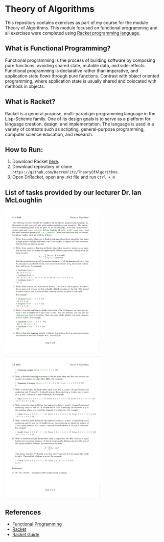 # Theory of Algorithms
This repository contains exercises as part of my course for the module Theory of Algorithms. This module focused on functional programming and all exercises were completed using [Racket programming language](https://racket-lang.org/).   

## What is Functional Programming?
Functional programming is the process of building software by composing pure functions, avoiding shared state, mutable data, and side-effects. Functional programming is declarative rather than imperative, and application state flows through pure functions. Contrast with object oriented programming, where application state is usually shared and colocated with methods in objects.

## What is Racket?
Racket is a general purpose, multi-paradigm programming language in the Lisp-Scheme family. One of its design goals is to serve as a platform for language creation, design, and implementation. The language is used in a variety of contexts such as scripting, general-purpose programming, computer science education, and research.

## How to Run:
1. Download Racket [here](http://racket-lang.org/download/).
2. Download repository or clone `https://github.com/DarrenFitz/TheoryOfAlgorithms`.
3. Open DrRacket, open any .rkt file and run `Ctrl + R`

## List of tasks provided by our lecturer Dr. Ian McLoughlin
<p><img src="https://github.com/DarrenFitz/TheoryOfAlgorithms/blob/master/Resources/problems1.PNG" width="307" height="463"></p>
<p><img src="https://github.com/DarrenFitz/TheoryOfAlgorithms/blob/master/Resources/problems2.PNG" width="310" height="464"></p>

## References
* [Functional Programming](https://medium.com/javascript-scene/master-the-javascript-interview-what-is-functional-programming-7f218c68b3a0)
* [Racket](https://en.wikipedia.org/wiki/Racket_(programming_language))
* [Racket Guide](https://docs.racket-lang.org/reference/)

